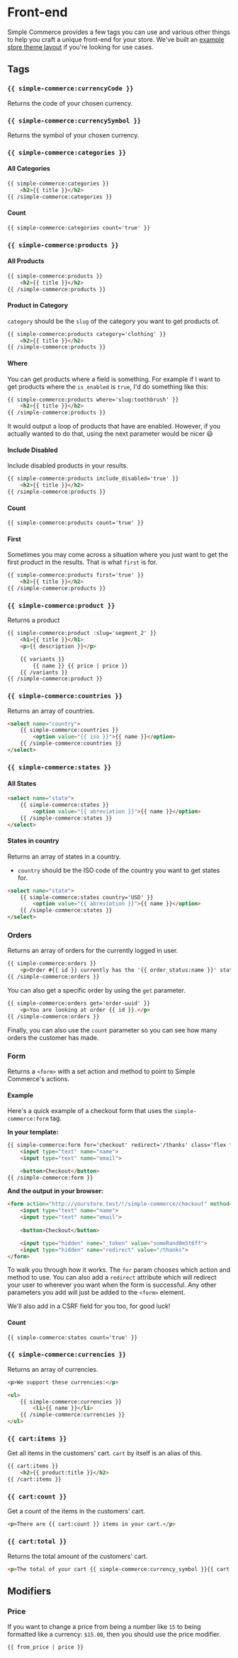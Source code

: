 # Front-end

Simple Commerce provides a few tags you can use and various other things to help you craft a unique front-end for your store. We've built an [example store theme layout](https://github.com/doublethreedigital/simple-commerce-example) if you're looking for use cases.

## Tags

### `{{ simple-commerce:currencyCode }}`

Returns the code of your chosen currency.

### `{{ simple-commerce:currencySymbol }}`

Returns the symbol of your chosen currency.

### `{{ simple-commerce:categories }}`

#### All Categories

```html
{{ simple-commerce:categories }}
    <h2>{{ title }}</h2>
{{ /simple-commerce:categories }}
```

#### Count

```html
{{ simple-commerce:categories count='true' }}
```

### `{{ simple-commerce:products }}`

#### All Products

```html
{{ simple-commerce:products }}
    <h2>{{ title }}</h2>
{{ /simple-commerce:products }}
```

#### Product in Category

`category` should be the `slug` of the category you want to get products of.

```html
{{ simple-commerce:products category='clothing' }}
    <h2>{{ title }}</h2>
{{ /simple-commerce:products }}
```

#### Where

You can get products where a field is something. For example if I want to get products where the `is_enabled` is `true`, I'd do something like this:

```html
{{ simple-commerce:products where='slug:toothbrush' }}
    <h2>{{ title }}</h2>
{{ /simple-commerce:products }}
```

It would output a loop of products that have are enabled. However, if you actually wanted to do that, using the next parameter would be nicer 😃

#### Include Disabled

Include disabled products in your results.

```html
{{ simple-commerce:products include_disabled='true' }}
    <h2>{{ title }}</h2>
{{ /simple-commerce:products }}
```

#### Count

```html
{{ simple-commerce:products count='true' }}
```

#### First

Sometimes you may come across a situation where you just want to get the first product in the results. That is what `first` is for.

```html
{{ simple-commerce:products first='true' }}
    <h2>{{ title }}</h2>
{{ /simple-commerce:products }}
```

### `{{ simple-commerce:product }}`
Returns a product

```html
{{ simple-commerce:product :slug='segment_2' }}
    <h1>{{ title }}</h1>
    <p>{{ description }}</p>

    {{ variants }}
        {{ name }} {{ price | price }}
    {{ /variants }}
{{ /simple-commerce:product }}
```

### `{{ simple-commerce:countries }}`

Returns an array of countries.

```html
<select name="country">
    {{ simple-commerce:countries }}
        <option value="{{ iso }}">{{ name }}</option>
    {{ /simple-commerce:countries }}
</select>
```

### `{{ simple-commerce:states }}`

#### All States

```html
<select name="state">
    {{ simple-commerce:states }}
        <option value="{{ abreviation }}">{{ name }}</option>
    {{ /simple-commerce:states }}
</select>
```

#### States in country

Returns an array of states in a country.

* `country` should be the ISO code of the country you want to get states for.

```html
<select name="state">
    {{ simple-commerce:states country='USD' }}
        <option value="{{ abreviation }}">{{ name }}</option>
    {{ /simple-commerce:states }}
</select>
```

### Orders

Returns an array of orders for the currently logged in user.

```html
{{ simple-commerce:orders }}
    <p>Order #{{ id }} currently has the '{{ order_status:name }}' status.</p>
{{ /simple-commerce:orders }}
```

You can also get a specific order by using the `get` parameter.

```html
{{ simple-commerce:orders get='order-uuid' }}
    <p>You are looking at order {{ id }}.</p>
{{ /simple-commerce:orders }}
```

Finally, you can also use the `count` parameter so you can see how many orders the customer has made.

### Form

Returns a `<form>` with a set action and method to point to Simple Commerce's actions.

#### Example

Here's a quick example of a checkout form that uses the `simple-commerce:form` tag.

**In your template:**

```html
{{ simple-commerce:form for='checkout' redirect='/thanks' class='flex flex-col w-full' }}
    <input type="text" name="name">
    <input type="text" name="email">

    <button>Checkout</button>
{{ /simple-commerce:form }}
```

**And the output in your browser:**

```html
<form action="http://yourstore.test/!/simple-commerce/checkout" method="POST" class="flex flex-col w-full">
    <input type="text" name="name">
    <input type="text" name="email">
    
    <button>Checkout</button>

    <input type="hidden" name="_token" value="someRand0mSt6ff">
    <input type="hidden" name="redirect" value="/thanks">
</form>
```

To walk you through how it works. The `for` param chooses which action and method to use. You can also add a `redirect` attribute which will redirect your user to wherever you want when the form is successful. Any other parameters you add will just be added to the `<form>` element.

We'll also add in a CSRF field for you too, for good luck!

#### Count

```html
{{ simple-commerce:states count='true' }}
```

### `{{ simple-commerce:currencies }}`

Returns an array of currencies.

```html
<p>We support these currencies:</p>

<ul>
    {{ simple-commerce:currencies }}
        <li>{{ name }}</li>
    {{ /simple-commerce:currencies }}
</ul>
```

### `{{ cart:items }}`

Get all items in the customers' cart. `cart` by itself is an alias of this.

```html
{{ cart:items }}
    <h2>{{ product:title }}</h2>
{{ /cart:items }}
```

### `{{ cart:count }}`

Get a count of the items in the customers' cart.

```html
<p>There are {{ cart:count }} items in your cart.</p>
```

### `{{ cart:total }}`

Returns the total amount of the customers' cart.

```html
<p>The total of your cart {{ simple-commerce:currency_symbol }}{{ cart:count }}.</p>
```

## Modifiers

### Price

If you want to change a price from being a number like `15` to being formatted like a currency: `$15.00`, then you should use the price modifier.

```html
{{ from_price | price }}
```
